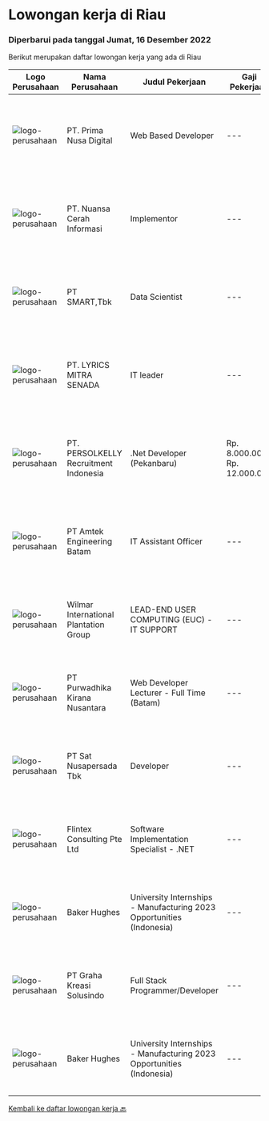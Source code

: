 
  # Lowongan kerja di Riau

  ### Diperbarui pada tanggal Jumat, 16 Desember 2022

  Berikut merupakan daftar lowongan kerja yang ada di Riau

  |Logo Perusahaan | Nama Perusahaan | Judul Pekerjaan | Gaji Pekerjaan | Lokasi | Deskripsi | Tanggal diunggah | Pranala |
  | -------------- | --------------- | --------------- | --------- | --------- | -------------- | ------- | ----------- |
  |![logo-perusahaan](https://image-service-cdn.seek.com.au/f956cb45e918b85338d4fffd09754b457c55b81e/ee4dce1061f3f616224767ad58cb2fc751b8d2dc)|PT. Prima Nusa Digital|Web Based Developer|---|Pekanbaru|Minimum 2 years of software development experience in web Proficient in Typescript, ExpressJS/Node, ReactJs, Cloud computing Proficient in SQL query...|Selasa, 13 Desember 2022|https://www.jobstreet.co.id/id/job/web-based-developer-4143134?token=0~2ec6fa69-2d54-4fed-8daf-9ca07016e504&sectionRank=1&jobId=jobstreet-id-job-4143134|
|![logo-perusahaan](https://image-service-cdn.seek.com.au/0c915a4e3a2479f8ac25eef66f61c7d8703d6c35/ee4dce1061f3f616224767ad58cb2fc751b8d2dc)|PT. Nuansa Cerah Informasi|Implementor|---|Bandung|Deskripsi Pekerjaan· Pendidikan D3 / S1 Sistem Informasi/ Manajemen Informatika/ Teknik Komputer/ Teknik Informatika· Komunikatif, dapat bekerja...|Senin, 05 Desember 2022|https://www.jobstreet.co.id/id/job/implementor-4132211?token=0~2ec6fa69-2d54-4fed-8daf-9ca07016e504&sectionRank=2&jobId=jobstreet-id-job-4132211|
|![logo-perusahaan](https://image-service-cdn.seek.com.au/e0f2789e04f1707f717e820cb0fceb109a953b16/ee4dce1061f3f616224767ad58cb2fc751b8d2dc)|PT SMART,Tbk|Data Scientist|---|Riau|Job Descriptions: Lead the team, and manage the budget for research and operational needed to support the activitie Providing advance on experimental...|Senin, 05 Desember 2022|https://www.jobstreet.co.id/id/job/data-scientist-4130858?token=0~2ec6fa69-2d54-4fed-8daf-9ca07016e504&sectionRank=3&jobId=jobstreet-id-job-4130858|
|![logo-perusahaan](https://image-service-cdn.seek.com.au/d26544989ce860c0a64e4e7b068b9c158bf77ebd/ee4dce1061f3f616224767ad58cb2fc751b8d2dc)|PT. LYRICS MITRA SENADA|IT leader|---|Pekanbaru|Kualifikasi Pekerjaan Usia maksimal 30 tahun Pendidikan minimal SMA/SMK Berpengalaman minimal 1 tahun sebagai IT Mampu melakukan Troubleshoot...|Rabu, 30 November 2022|https://www.jobstreet.co.id/id/job/it-leader-4125760?token=0~2ec6fa69-2d54-4fed-8daf-9ca07016e504&sectionRank=4&jobId=jobstreet-id-job-4125760|
|![logo-perusahaan](https://image-service-cdn.seek.com.au/a778cc2d537d275f0abc3d64068f14c4c640057e/ee4dce1061f3f616224767ad58cb2fc751b8d2dc)|PT. PERSOLKELLY Recruitment Indonesia|.Net Developer (Pekanbaru)|Rp. 8.000.000-Rp. 12.000.000|Pekanbaru|Requirements:• Bachelor's degree in Computer Science, Systems Information, Engineering, or equivalent practical experience.• Good understanding of...|Jumat, 02 Desember 2022|https://www.jobstreet.co.id/id/job/.net-developer-pekanbaru-4130149?token=0~2ec6fa69-2d54-4fed-8daf-9ca07016e504&sectionRank=5&jobId=jobstreet-id-job-4130149|
|![logo-perusahaan](https://image-service-cdn.seek.com.au/244be99d2b327c5bd37c1807e0169c00b4a6efe7/ee4dce1061f3f616224767ad58cb2fc751b8d2dc)|PT Amtek Engineering Batam|IT Assistant Officer|---|Batam|- Bertanggung jawab untuk memberikan bantuan teknis sehari-hari dan mendukung permintaan dan masalah yang masuk terkait dengan sistem komputer,...|Kamis, 15 Desember 2022|https://www.jobstreet.co.id/id/job/it-assistant-officer-1034094151?token=0~2ec6fa69-2d54-4fed-8daf-9ca07016e504&sectionRank=6&jobId=jobstreet-id-job-1034094151|
|![logo-perusahaan](https://image-service-cdn.seek.com.au/5683be4817b674e99653d054bb367590069452e8/ee4dce1061f3f616224767ad58cb2fc751b8d2dc)|Wilmar International Plantation Group|LEAD-END USER COMPUTING (EUC) - IT SUPPORT|---|Batam|Provide remote end user support primarily for Wilmar Singapore offices and Australia offices, occasional support of users in other regional offices...|Rabu, 14 Desember 2022|https://www.jobstreet.co.id/id/job/lead-end-user-computing-euc-it-support-1033955357?token=0~2ec6fa69-2d54-4fed-8daf-9ca07016e504&sectionRank=7&jobId=jobstreet-id-job-1033955357|
|![logo-perusahaan](https://image-service-cdn.seek.com.au/f490edce533aadf87f58ecd69e107594ddf6a509/ee4dce1061f3f616224767ad58cb2fc751b8d2dc)|PT Purwadhika Kirana Nusantara|Web Developer Lecturer - Full Time (Batam)|---|Batam|Job description &amp; requirementsPurwadhika is now looking for Full Stack Web Development Lecturer who wants to join our team and grow with us. If...|Kamis, 15 Desember 2022|https://www.jobstreet.co.id/id/job/web-developer-lecturer-full-time-batam-1033856801?token=0~2ec6fa69-2d54-4fed-8daf-9ca07016e504&sectionRank=8&jobId=jobstreet-id-job-1033856801|
|![logo-perusahaan](https://image-service-cdn.seek.com.au/27e4053f114815e3a6ab973990445ad7b07fd389/ee4dce1061f3f616224767ad58cb2fc751b8d2dc)|PT Sat Nusapersada Tbk|Developer|---|Batam|- Proven experience as a Software Developer, Software Engineer or similar role- Familiarity with Agile development methodologies- Experience with...|Kamis, 15 Desember 2022|https://www.jobstreet.co.id/id/job/developer-1033941652?token=0~2ec6fa69-2d54-4fed-8daf-9ca07016e504&sectionRank=9&jobId=jobstreet-id-job-1033941652|
|![logo-perusahaan](https://i.ibb.co/sqvTCh9/112815900-stock-vector-no-image-available-icon-flat-vector.webp)|Flintex Consulting Pte Ltd|Software Implementation Specialist - .NET|---|Batam|·            Development and / or implementation experience NET, C #, VB NET, Web services.        ·            Code deployment experience with Web...|Kamis, 15 Desember 2022|https://www.jobstreet.co.id/id/job/software-implementation-specialist-.net-1033955745?token=0~2ec6fa69-2d54-4fed-8daf-9ca07016e504&sectionRank=10&jobId=jobstreet-id-job-1033955745|
|![logo-perusahaan](https://image-service-cdn.seek.com.au/f265e6d35d90e3a2d84b670c7c68b9a179cb4668/ee4dce1061f3f616224767ad58cb2fc751b8d2dc)|Baker Hughes|University Internships - Manufacturing 2023 Opportunities (Indonesia)|---|Batam|Would you like the opportunity to work in a global energy company?Do you enjoy taking on challenging projects?Join our innovating Internship...|Jumat, 09 Desember 2022|https://www.jobstreet.co.id/id/job/university-internships-manufacturing-2023-opportunities-indonesia-1033931404?token=0~2ec6fa69-2d54-4fed-8daf-9ca07016e504&sectionRank=11&jobId=jobstreet-id-job-1033931404|
|![logo-perusahaan](https://i.ibb.co/sqvTCh9/112815900-stock-vector-no-image-available-icon-flat-vector.webp)|PT Graha Kreasi Solusindo|Full Stack Programmer/Developer|---|Batam|- Minimal D3/S1 Teknik Informatika/Sistem Informatika/sejenisnya- Pria/Wanita usia maksimal 35 tahun.- Menguasal pengetahuan dasar komputer dan...|Kamis, 01 Desember 2022|https://www.jobstreet.co.id/id/job/full-stack-programmer-developer-1033955131?token=0~2ec6fa69-2d54-4fed-8daf-9ca07016e504&sectionRank=12&jobId=jobstreet-id-job-1033955131|
|![logo-perusahaan](https://image-service-cdn.seek.com.au/f265e6d35d90e3a2d84b670c7c68b9a179cb4668/ee4dce1061f3f616224767ad58cb2fc751b8d2dc)|Baker Hughes|University Internships - Manufacturing 2023 Opportunities (Indonesia)|---|Batam|Would you like the opportunity to work in a global energy company?Do you enjoy taking on challenging projects?Join our innovating Internship...|Kamis, 01 Desember 2022|https://www.jobstreet.co.id/id/job/university-internships-manufacturing-2023-opportunities-indonesia-1033941379?token=0~2ec6fa69-2d54-4fed-8daf-9ca07016e504&sectionRank=13&jobId=jobstreet-id-job-1033941379|


  [Kembali ke daftar lowongan kerja 🔙](../README.md#daftar-lowongan-kerja)
  